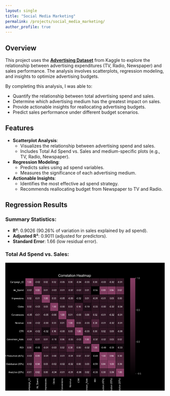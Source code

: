 ```yaml
---
layout: single
title: "Social Media Marketing"
permalink: /projects/social_media_marketing/
author_profile: true
---
```


## Overview

This project uses the [**Advertising Dataset**](https://www.kaggle.com/datasets/ashydv/advertising-dataset) from Kaggle to explore the relationship between advertising expenditures (TV, Radio, Newspaper) and sales performance. The analysis involves scatterplots, regression modeling, and insights to optimize advertising budgets.

By completing this analysis, I was able to:
- Quantify the relationship between total advertising spend and sales.
- Determine which advertising medium has the greatest impact on sales.
- Provide actionable insights for reallocating advertising budgets.
- Predict sales performance under different budget scenarios.

## Features

- **Scatterplot Analysis**:
  - Visualizes the relationship between advertising spend and sales.
  - Includes Total Ad Spend vs. Sales and medium-specific plots (e.g., TV, Radio, Newspaper).
- **Regression Modeling**:
  - Predicts sales using ad spend variables.
  - Measures the significance of each advertising medium.
- **Actionable Insights**:
  - Identifies the most effective ad spend strategy.
  - Recommends reallocating budget from Newspaper to TV and Radio.

## Regression Results

### Summary Statistics:
- **R²**: 0.9026 (90.26% of variation in sales explained by ad spend).
- **Adjusted R²**: 0.9011 (adjusted for predictors).
- **Standard Error**: 1.66 (low residual error).

### Total Ad Spend vs. Sales:
<img src="https://raw.githubusercontent.com/zekejenkins/davidjenkins/master/images/figure_1.png" alt="Scatterplot of Total Ad Spend vs. Sales" style="filter: invert(1); transition: filter 0.3s ease;" class="invert-on-dark"/>

## 
